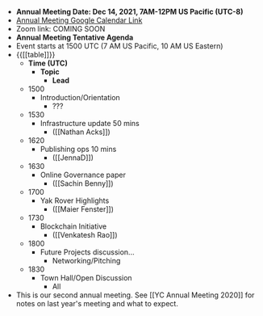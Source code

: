 - **Annual Meeting Date: Dec 14, 2021, 7AM-12PM US Pacific (UTC-8)**
- [Annual Meeting Google Calendar Link](https://calendar.google.com/event?action=TEMPLATE&tmeid=NjVzMXQ2aDc5bGd0a2VmZ2UwaW4xNmtnYzIgbzk5NW00MzE3M2Jwc2xtaGg0OW5tcnA1aTRAZw&tmsrc=o995m43173bpslmhh49nmrp5i4%40group.calendar.google.com)
- Zoom link: COMING SOON
- **Annual Meeting Tentative Agenda**
- Event starts at 1500 UTC (7 AM US Pacific, 10 AM US Eastern)
- {{[[table]]}}
    - **Time (UTC)**
        - **Topic**
            - **Lead**
    - 1500
        - Introduction/Orientation
            - ???
    - 1530
        - Infrastructure update 50 mins
            - ([[Nathan Acks]])
    - 1620
        - Publishing ops 10 mins
            - ([[JennaD]])
    - 1630
        - Online Governance paper
            - ([[Sachin Benny]])
    - 1700
        - Yak Rover Highlights 
            - ([[Maier Fenster]])
    - 1730
        - Blockchain Initiative
            - ([[Venkatesh Rao]])
    - 1800
        - Future Projects discussion...
            - Networking/Pitching
    - 1830
        - Town Hall/Open Discussion
            - All
- This is our second annual meeting. See [[YC Annual Meeting 2020]] for notes on last year's meeting and what to expect.

